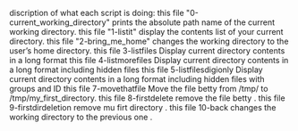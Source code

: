 discription of what each script is doing:
this file "0-current_working_directory" prints the absolute path name of the current working directory.
this file "1-listit" display the contents list of your current directory.
this file "2-bring_me_home" changes the working directory to the user’s home directory. 
this file 3-listfiles Display current directory contents in a long format
this file 4-listmorefiles Display current directory contents in a long format  including hidden files 
this file 5-listfilesdigionly Display current directory contents in a long format  including hidden files with groups and ID 
this file  7-movethatfile  Move the file betty from /tmp/ to /tmp/my_first_directory. 
this file  8-firstdelete  remove the file betty . 
this file  9-firstdirdeletion  remove mu firt directory . 
this file  10-back  changes the working directory to the previous one . 
